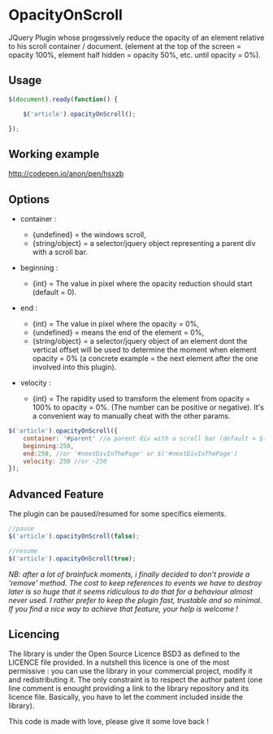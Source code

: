 OpacityOnScroll
===============

JQuery Plugin whose progessively reduce the opacity of an element relative to his scroll container / document.
(element at the top of the screen = opacity 100%, element half hidden = opacity 50%, etc. until opacity = 0%).

Usage
-----

```javascript
$(document).ready(function() {

    $('article').opacityOnScroll();

});
```

Working example
---------------

<http://codepen.io/anon/pen/hsxzb>

Options
-------

* container : 
    - {undefined} = the windows scroll, 
    - {string/object} = a selector/jquery object representing a parent div with a scroll bar.
     
* beginning : 
    - {int} = The value in pixel where the opacity reduction should start (default = 0).
     
* end : 
    - {int} = The value in pixel where the opacity = 0%, 
    - {undefined} = means the end of the element = 0%, 
    - {string/object} = a selector/jquery object of an element dont the vertical offset will be used to determine the moment when element opacity = 0% (a concrete example = the next element after the one involved into this plugin).
 
* velocity :
    - {int} = The rapidity used to transform the element from opacity = 100% to opacity = 0%. (The number can be positive or negative). It's a convenient way to manually cheat with the other params.

    
```javascript
$('article').opacityOnScroll({ 
    container: '#parent' //a parent div with a scroll bar (default = $(window)). Can use a jquery object too : $('#parent');
    beginning:250,
    end:250, //or '#nextDivInThePage' or $('#nextDivInThePage')
    velocity: 250 //or -250
});
```

Advanced Feature
----------------

The plugin can be paused/resumed for some specifics elements.

```javascript
//pause
$('article').opacityOnScroll(false);

//resume
$('article').opacityOnScroll(true);
```

*NB: after a lot of brainfuck moments, i finally decided to don't provide a 'remove' method. The cost to keep references to events we have to destroy later is so huge that it seems ridiculous to do that for a behaviour almost never used. I rather prefer to keep the plugin fast, trustable and so minimal. If you find a nice way to achieve that feature, your help is welcome !*

Licencing
---------

The library is under the Open Source Licence BSD3 as defined to the LICENCE file provided.
In a nutshell this licence is one of the most permissive : you can use the library in your commercial project, modify it and redistributing it. The only constraint is to respect the author patent (one line comment is enought providing a link to the library repository and its licence file. Basically, you have to let the comment included inside the library).

This code is made with love, please give it some love back ! 
